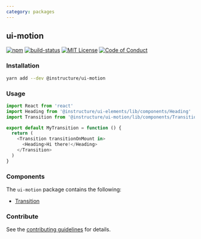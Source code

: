 ```yaml
---
category: packages
---
```


## ui-motion

[![npm][npm]][npm-url]
[![build-status][build-status]][build-status-url]
[![MIT License][license-badge]][LICENSE]
[![Code of Conduct][coc-badge]][coc]


### Installation

```sh
yarn add --dev @instructure/ui-motion
```

### Usage

```js
import React from 'react'
import Heading from '@instructure/ui-elements/lib/components/Heading'
import Transition from '@instructure/ui-motion/lib/components/Transition'

export default MyTransition = function () {
  return (
    <Transition transitionOnMount in>
      <Heading>Hi there!</Heading>
    </Transition>
  )
}
```

### Components
The `ui-motion` package contains the following:
- [Transition](#Transition)

### Contribute
See the [contributing guidelines](#contributing) for details.

[npm]: https://img.shields.io/npm/v/@instructure/ui-motion.svg
[npm-url]: https://npmjs.com/package/@instructure/ui-motion

[build-status]: https://travis-ci.org/instructure/instructure-ui.svg?branch=master
[build-status-url]: https://travis-ci.org/instructure/instructure-ui "Travis CI"

[license-badge]: https://img.shields.io/npm/l/instructure-ui.svg?style=flat-square
[license]: https://github.com/instructure/instructure-ui/blob/master/LICENSE

[coc-badge]: https://img.shields.io/badge/code%20of-conduct-ff69b4.svg?style=flat-square
[coc]: https://github.com/instructure/instructure-ui/blob/master/CODE_OF_CONDUCT.md
